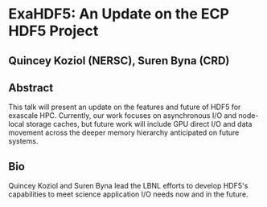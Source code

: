 # ExaHDF5: An Update on the ECP HDF5 Project 
## Quincey Koziol (NERSC), Suren Byna (CRD)

## Abstract 
This talk will present an update on the features and future of HDF5 for exascale HPC.  Currently, our work focuses on asynchronous I/O and node-local storage caches, but future work will include GPU direct I/O and data movement across the deeper memory hierarchy anticipated on future systems. 


## Bio
Quincey Koziol and Suren Byna lead the LBNL efforts to develop HDF5's capabilities to meet science application I/O needs now and in the future.
